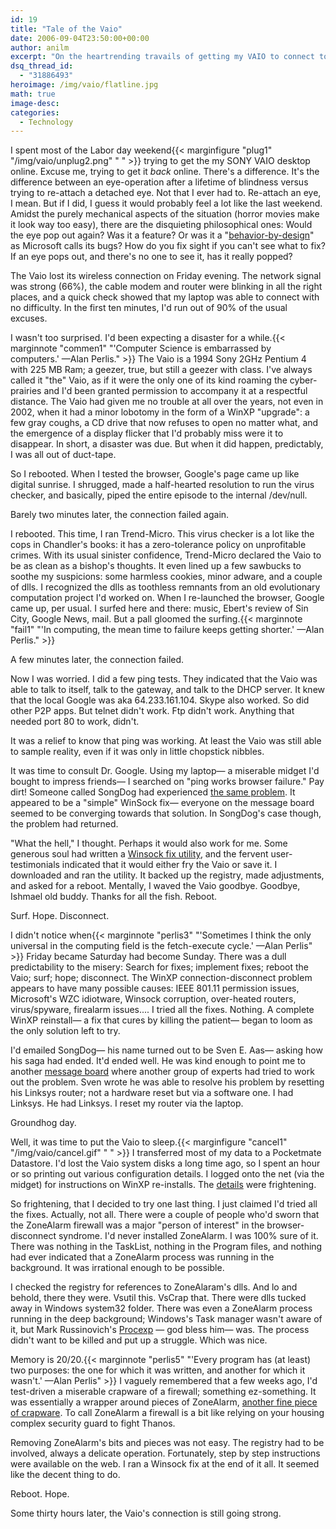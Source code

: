 ```yaml
---
id: 19
title: "Tale of the Vaio"
date: 2006-09-04T23:50:00+00:00
author: anilm
excerpt: "On the heartrending travails of getting my VAIO to connect to the net and the morals drawn thereof."
dsq_thread_id:
  - "31886493"
heroimage: /img/vaio/flatline.jpg
math: true
image-desc: 
categories:
  - Technology
---
```

I spent most of the Labor day weekend{{< marginfigure "plug1" "/img/vaio/unplug2.png" " " >}} trying to get the my SONY VAIO desktop online. Excuse me, trying to get it <span style="font-style: italic;">back</span> online. There's a difference. It's the difference between an eye-operation after a lifetime of blindness versus trying to re-attach a detached eye. Not that I ever had to. Re-attach an eye, I mean. But if I did, I guess it would probably feel a lot like the last weekend. Amidst the purely mechanical aspects of the situation (horror movies make it look way too easy), there are the disquieting philosophical ones: Would the eye pop out again? Was it a feature? Or was it a "[behavior-by-design](http://arstechnica.com/news/posts/1080251780.html)" as Microsoft calls its bugs? How do you fix sight if you can't see what to fix? If an eye pops out, and there's no one to see it, has it really popped?

The Vaio lost its wireless connection on Friday evening. The network signal was strong (66%), the cable modem and router were blinking in all the right places, and a quick check showed that my laptop was able to connect with no difficulty. In the first ten minutes, I'd run out of 90% of the usual excuses.

I wasn't too surprised. I'd been expecting a disaster for a while.{{< marginnote "commen1" "'Computer Science is embarrassed by computers.'&nbsp;&mdash;Alan Perlis." >}} The Vaio is a 1994 Sony 2GHz Pentium 4 with 225 MB Ram; a geezer, true, but still a geezer with class. I've always called it "the" Vaio, as if it were the only one of its kind roaming the cyber-prairies and I'd been granted permission to accompany it at a respectful distance. The Vaio had given me no trouble at all over the years, not even in 2002, when it had a minor lobotomy in the form of a WinXP "upgrade": a few gray coughs, a CD drive that now refuses to open no matter what, and the  emergence of a display flicker that I'd probably miss were it to disappear. In short, a disaster was due. But when it did happen, predictably, I was all out of duct-tape.

So I rebooted. When I tested the browser, Google's page came up like digital sunrise. I shrugged, made a half-hearted resolution to run the virus checker, and basically, piped the entire episode to the internal /dev/null.

Barely two minutes later, the connection failed again.

I rebooted. This time, I ran Trend-Micro. This virus checker is a lot like the cops in Chandler's books: it has a zero-tolerance policy on unprofitable crimes. With its usual sinister confidence, Trend-Micro declared the Vaio to be as clean as a bishop's thoughts. It even lined up a few sawbucks to soothe my suspicions: some harmless cookies, minor adware, and a couple of dlls. I recognized the dlls as toothless remnants from an old evolutionary computation project I'd worked on. When I re-launched the browser, Google came up, per usual. I surfed here and there: music, Ebert's review of Sin City, Google News, mail. But a pall gloomed the surfing.{{< marginnote "fail1" "'In computing, the mean time to failure keeps getting shorter.'&nbsp;&mdash;Alan Perlis." >}}

A few minutes later, the connection failed.

Now I was worried. I did a few ping tests. They indicated that the Vaio was able to talk to itself, talk to the gateway, and talk to the DHCP server. It knew that the local Google was aka 64.233.161.104. Skype also worked. So did other P2P apps. But telnet didn't work. Ftp didn't work. Anything that needed port 80 to work, didn't.

It was a relief to know that ping was working. At least the Vaio was still able to sample reality, even if it was only in little chopstick nibbles.

It was time to consult Dr. Google. Using my laptop&mdash; a miserable midget I'd bought to impress friends&mdash; I searched on "ping works browser failure." Pay dirt! Someone called SongDog had experienced [the same problem](http://ask.metafilter.com/mefi/39092). It appeared to be a "simple" WinSock fix&mdash; everyone on the message board seemed to be converging towards that solution. In SongDog's case though, the problem had returned.

"What the hell," I thought. Perhaps it would also work for me. Some generous soul had written a [Winsock fix utility](http://www.snapfiles.com/get/winsockxpfix.html), and the fervent user-testimonials indicated that it would either fry the Vaio or save it. I downloaded and ran the utility. It backed up the registry, made adjustments, and asked for a reboot. Mentally, I waved the Vaio goodbye. Goodbye, Ishmael old buddy. Thanks for all the fish. Reboot.

Surf. Hope. Disconnect.

I didn't notice when{{< marginnote "perlis3" "'Sometimes I think the only universal in the computing field is the fetch-execute cycle.'&nbsp;&mdash;Alan Perlis" >}} Friday became Saturday had become Sunday. There was a dull predictability to the misery: Search for fixes; implement fixes; reboot the Vaio; surf; hope; disconnect. The WinXP connection-disconnect problem appears to have many possible causes: IEEE 801.11 permission issues, Microsoft's WZC idiotware, Winsock corruption, over-heated routers, virus/spyware, firealarm issues.... I tried all the fixes. Nothing. A complete WinXP reinstall&mdash; a fix that cures by killing the patient&mdash; began to loom as the only solution left to try.

I'd emailed SongDog&mdash; his name turned out to be Sven E. Aas&mdash; asking how his saga had ended. It'd ended well. He was kind enough to point me to another [message board](http://www.dslreports.com/forum/remark,16663046) where another group of experts had tried to work out the problem. Sven wrote he was able to resolve his problem by resetting his Linksys router; not a hardware reset but via a software one. I had Linksys. He had Linksys. I reset my router via the laptop.

Groundhog day.

Well, it was time to put the Vaio to sleep.{{< marginfigure "cancel1" "/img/vaio/cancel.gif" " " >}} I transferred most of my data to a Pocketmate Datastore. I'd lost the Vaio system disks a long time ago, so I spent an hour or so printing out various configuration details. I logged onto the net (via the midget) for instructions on WinXP re-installs. The [details](http://www.winsupersite.com/showcase/windowsxp_sg_clean.asp) were frightening.

So frightening, that I decided to try one last thing. I just claimed I'd tried all the fixes. Actually, not all. There were a couple of people who'd sworn that the ZoneAlarm firewall was a major "person of interest" in the browser-disconnect syndrome. I'd never installed ZoneAlarm. I was 100% sure of it. There was nothing in the TaskList, nothing in the Program files, and nothing had ever indicated that a ZoneAlarm process was running in the background. It was irrational enough to be possible.

I checked the registry for references to ZoneAlaram's dlls. And lo and behold, there they were. Vsutil this. VsCrap that. There were dlls tucked away in Windows system32 folder. There was even a ZoneAlarm process running in the deep background; Windows's Task manager wasn't aware of it, but Mark Russinovich's [Procexp](http://www.sysinternals.com/Utilities/ProcessExplorer.html) &#8212; god bless him&mdash; was. The process didn't want to be killed and put up a struggle. Which was nice.

Memory is 20/20.{{< marginnote "perlis5" "'Every program has (at least) two purposes: the one for which it was written, and another for which it wasn't.'&nbsp;&mdash;Alan Perlis" >}} I vaguely remembered that a few weeks ago, I'd test-driven a miserable crapware of a firewall; something ez-something. It was essentially a wrapper around pieces of ZoneAlarm, [another fine piece of crapware](http://forums.spywareinfo.com/lofiversion/index.php/t42657.html). To call ZoneAlarm a firewall is a bit like relying on your housing complex security guard to fight Thanos.

Removing ZoneAlarm's bits and pieces was not easy. The registry had to be involved, always a delicate operation. Fortunately, step by step instructions were available on the web. I ran a Winsock fix at the end of it all. It seemed like the decent thing to do.

Reboot. Hope.

Some thirty hours later, the Vaio's connection is still going strong.
